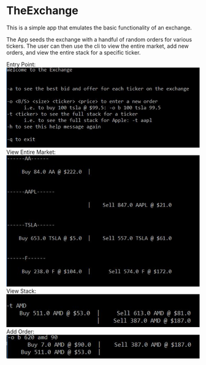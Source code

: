 # TheExchange

This is a simple app that emulates the basic functionality of an exchange. 

The App seeds the exchange with a handful of random orders for various tickers. 
The user can then use the cli to view the entire market, add new orders,
and view the entire stack for a specific ticker. 



Entry Point:
![Entry](https://github.com/dandsomehan/theexchange/blob/master/img/entry%20point.JPG?raw=true)
View Entire Market:
![Entry](https://github.com/dandsomehan/theexchange/blob/master/img/full%20market.JPG?raw=true)
View Stack:
![Entry](https://github.com/dandsomehan/theexchange/blob/master/img/depth%20of%20market.JPG?raw=true)
Add Order:
![Entry](https://github.com/dandsomehan/theexchange/blob/master/img/add%20order.JPG?raw=true)
